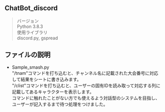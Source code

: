 ## ChatBot_discord
> バージョン<br>
Python 3.8.3<br>
> 使用ライブラリ<br>
discord.py, gspread<br>
## ファイルの説明
- Sample_smash.py<br>
"/tnam"コマンドを打ち込むと、チャンネル名に記載された大会番号に対応して結果をシートに書き込みます。<br>
"/clist"コマンドを打ち込むと、ユーザーの固有IDを読み取って対応する列に記載してあるキャラクターを表示します。<br>
コマンドに触れたことがない方でも使えるよう対話型のシステムを目指し、ユーザーが記入するまで待つ処理をつけました。<br>
